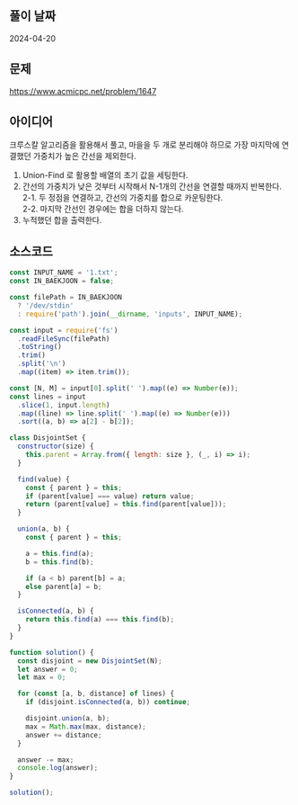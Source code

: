 ## 풀이 날짜

2024-04-20

## 문제

https://www.acmicpc.net/problem/1647

## 아이디어

크루스칼 알고리즘을 활용해서 풀고, 마을을 두 개로 분리해야 하므로 가장 마지막에 연결했던 가중치가 높은 간선을 제외한다.

1. Union-Find 로 활용할 배열의 초기 값을 세팅한다.
2. 간선의 가중치가 낮은 것부터 시작해서 N-1개의 간선을 연결할 때까지 반복한다.
   2-1. 두 정점을 연결하고, 간선의 가중치를 합으로 카운팅한다.  
   2-2. 마지막 간선인 경우에는 합을 더하지 않는다.
3. 누적했던 합을 출력한다.

## 소스코드

```js
const INPUT_NAME = '1.txt';
const IN_BAEKJOON = false;

const filePath = IN_BAEKJOON
  ? '/dev/stdin'
  : require('path').join(__dirname, 'inputs', INPUT_NAME);

const input = require('fs')
  .readFileSync(filePath)
  .toString()
  .trim()
  .split('\n')
  .map((item) => item.trim());

const [N, M] = input[0].split(' ').map((e) => Number(e));
const lines = input
  .slice(1, input.length)
  .map((line) => line.split(' ').map((e) => Number(e)))
  .sort((a, b) => a[2] - b[2]);

class DisjointSet {
  constructor(size) {
    this.parent = Array.from({ length: size }, (_, i) => i);
  }

  find(value) {
    const { parent } = this;
    if (parent[value] === value) return value;
    return (parent[value] = this.find(parent[value]));
  }

  union(a, b) {
    const { parent } = this;

    a = this.find(a);
    b = this.find(b);

    if (a < b) parent[b] = a;
    else parent[a] = b;
  }

  isConnected(a, b) {
    return this.find(a) === this.find(b);
  }
}

function solution() {
  const disjoint = new DisjointSet(N);
  let answer = 0;
  let max = 0;

  for (const [a, b, distance] of lines) {
    if (disjoint.isConnected(a, b)) continue;

    disjoint.union(a, b);
    max = Math.max(max, distance);
    answer += distance;
  }

  answer -= max;
  console.log(answer);
}

solution();
```
